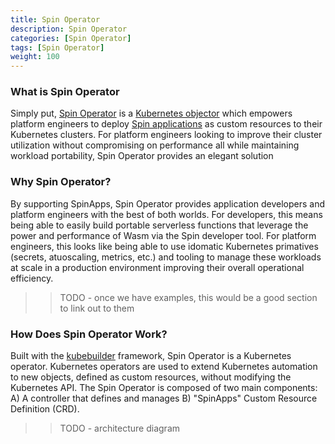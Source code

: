```yaml
---
title: Spin Operator
description: Spin Operator
categories: [Spin Operator]
tags: [Spin Operator]
weight: 100
---
```


### What is Spin Operator

Simply put, [Spin Operator](https://github.com/spinkube/spin-operator/) is a [Kubernetes objector](https://kubernetes.io/docs/concepts/extend-kubernetes/operator/) which empowers platform engineers to deploy [Spin applications](https://developer.fermyon.com/spin) as custom resources to their Kubernetes clusters. For platform engineers looking to improve their cluster utilization without compromising on performance all while maintaining workload portability, Spin Operator provides an elegant solution 

### Why Spin Operator? 

By supporting SpinApps, Spin Operator provides application developers and platform engineers with the best of both worlds. For developers, this means being able to easily build portable serverless functions that leverage the power and performance of Wasm via the Spin developer tool. For platform engineers, this looks like being able to use idomatic Kubernetes primatives (secrets, atuoscaling, metrics, etc.) and tooling to manage these workloads at scale in a production environment improving their overall operational efficiency. 

>> TODO - once we have examples, this would be a good section to link out to them 

### How Does Spin Operator Work? 

Built with the [kubebuilder](https://github.com/kubernetes-sigs/kubebuilder) framework, Spin Operator is a Kubernetes operator. Kubernetes operators are used to extend Kubernetes automation to new objects, defined as custom resources, without modifying the Kubernetes API. The Spin Operator is composed of two main components: A) A controller that defines and manages B) "SpinApps" Custom Resource Definition (CRD).  

>> TODO - architecture diagram